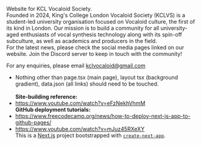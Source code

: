 Website for KCL Vocaloid Society. <br/>
Founded in 2024, King's College London Vocaloid Society (KCLVS) is a student-led university organisation focused on Vocaloid culture, the first of its kind in London. Our mission is to build a community for all university-aged enthusiasts of vocal synthesis technology along with its spin-off subculture, as well as academics and producers in the field. <br/>
For the latest news, please check the social media pages linked on our website. Join the Discord server to keep in touch with the community! <br/>

For any enquiries, please email kclvocaloid@gmail.com <br/>

- Nothing other than page.tsx (main page), layout tsx (background gradient), data.json (all links) should need to be touched. <br/><br/>
<b>Site-building reference: </b>
- https://www.youtube.com/watch?v=eFzNekhVhmM <br/>
<b>GitHub deployment tutorials:</b>
- https://www.freecodecamp.org/news/how-to-deploy-next-js-app-to-github-pages/ 
- https://www.youtube.com/watch?v=mJuz45RXeXY <br/>
This is a [Next.js](https://nextjs.org) project bootstrapped with [`create-next-app`](https://nextjs.org/docs/app/api-reference/cli/create-next-app).
